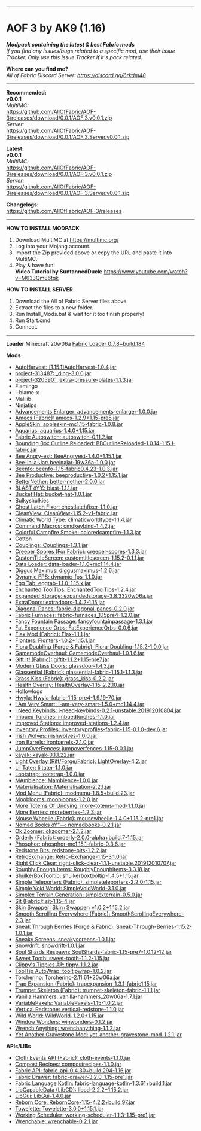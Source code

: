 ----------------------------------------------------------------------------------------------------------------------------------------
# AOF 3 by AK9 (1.16)
***Modpack containing the latest &amp; best Fabric mods***  
*If you find any issues/bugs related to a specific mod, use their Issue Tracker. Only use this Issue Tracker if it's pack related.* 

**Where can you find me?**  
*All of Fabric Discord Server: https://discord.gg/6rkdm48*	


----------------------------------------------------------------------------------------------------------------------------------------
**Recommended:**  
**v0.0.1**  
*MultiMC:*  
https://github.com/AllOfFabric/AOF-3/releases/download/0.0.1/AOF.3.v0.0.1.zip  
*Server:*  
https://github.com/AllOfFabric/AOF-3/releases/download/0.0.1/AOF.3.Server.v0.0.1.zip  
  
  
**Latest:**  
**v0.0.1**  
*MultiMC:*  
https://github.com/AllOfFabric/AOF-3/releases/download/0.0.1/AOF.3.v0.0.1.zip  
*Server:*  
https://github.com/AllOfFabric/AOF-3/releases/download/0.0.1/AOF.3.Server.v0.0.1.zip  

**Changelogs:**  
https://github.com/AllOfFabric/AOF-3/releases	

----------------------------------------------------------------------------------------------------------------------------------------

**HOW TO INSTALL MODPACK**	
1. Download MultiMC at https://multimc.org/	
2. Log into your Mojang account.	
3. Import the Zip provided above or copy the URL and paste it into MultiMC.	
4. Play & have fun!  
**Video Tutorial by SuntannedDuck:**
https://www.youtube.com/watch?v=M633Qm86tqk	

**HOW TO INSTALL SERVER**	
1. Download the All of Fabric Server files above.	
2. Extract the files to a new folder.	
3. Run Install_Mods.bat & wait for it too finish properly!
4. Run Start.cmd
5. Connect.

----------------------------------------------------------------------------------------------------------------------------------------

**Loader**
Minecraft 20w06a
[Fabric Loader 0.7.8+build.184](https://fabricmc.net)

**Mods**
- [AutoHarvest: [1.15.1]AutoHarvest-1.0.4.jar](https://www.curseforge.com/minecraft/mc-mods/autoharvest)
- [project-313487: _ding-3.0.0.jar](https://www.curseforge.com/minecraft/mc-mods/project-313487)
- [project-320590: _extra-pressure-plates-1.1.3.jar](https://www.curseforge.com/minecraft/mc-mods/project-320590)
- Flamingo
- I-blame-x
- Malilib
- Ninjatips
- [Advancements Enlarger: advancements-enlarger-1.0.0.jar](https://www.curseforge.com/minecraft/mc-mods/advancements-enlarger)
- [Amecs (Fabric): amecs-1.2.9+1.15-pre5.jar](https://www.curseforge.com/minecraft/mc-mods/amecs)
- [AppleSkin: appleskin-mc1.15-fabric-1.0.8.jar](https://www.curseforge.com/minecraft/mc-mods/appleskin)
- [Aquarius: aquarius-1.4.0+1.15.jar](https://www.curseforge.com/minecraft/mc-mods/aquarius)
- [Fabric Autoswitch: autoswitch-0.11.2.jar](https://www.curseforge.com/minecraft/mc-mods/fabric-autoswitch)
- [Bounding Box Outline Reloaded: BBOutlineReloaded-1.0.14-1.15.1-fabric.jar](https://www.curseforge.com/minecraft/mc-mods/bounding-box-outline-reloaded)
- [Bee Angry-est: BeeAngryest-1.4.0+1.15.1.jar](https://www.curseforge.com/minecraft/mc-mods/bee-angry-est)
- [Bee-in-a-Jar: beeinajar-19w36a-1.0.0.jar](https://www.curseforge.com/minecraft/mc-mods/bee-in-a-jar)
- [Beenfo: beenfo-1.15-fabric0.4.23-1.0.3.jar](https://www.curseforge.com/minecraft/mc-mods/beenfo)
- [Bee Productive: beeproductive-1.0.2+1.15.1.jar](https://www.curseforge.com/minecraft/mc-mods/bee-productive)
- [BetterNether: better-nether-2.0.0.jar](https://www.curseforge.com/minecraft/mc-mods/betternether)
- [BLAST ðŸ’£: blast-1.1.1.jar](https://www.curseforge.com/minecraft/mc-mods/blast)
- [Bucket Hat: bucket-hat-1.0.1.jar](https://www.curseforge.com/minecraft/mc-mods/bucket-hat)
- Bulkyshulkies
- [Chest Latch Fixer: chestlatchfixer-1.1.0.jar](https://www.curseforge.com/minecraft/mc-mods/chest-latch-fixer)
- [CleanView: CleanView-1.15.2-v1-fabric.jar](https://www.curseforge.com/minecraft/mc-mods/cleanview)
- [Climatic World Type: climaticworldtype-1.1.4.jar](https://www.curseforge.com/minecraft/mc-mods/climatic-world-type)
- [Command Macros: cmdkeybind-1.4.2.jar](https://www.curseforge.com/minecraft/mc-mods/command-macros)
- [Colorful Campfire Smoke: coloredcampfire-1.1.3.jar](https://www.curseforge.com/minecraft/mc-mods/colorful-campfire-smoke)
- Cotton
- [Couplings: Couplings-1.3.1.jar](https://www.curseforge.com/minecraft/mc-mods/couplings)
- [Creeper Spores (For Fabric): creeper-spores-1.3.3.jar](https://www.curseforge.com/minecraft/mc-mods/creeper-spores)
- [CustomTitleScreen: customtitlescreen-1.15.2-0.1.1.jar](https://www.curseforge.com/minecraft/mc-mods/customtitlescreen)
- [Data Loader: data-loader-1.1.0+mc1.14.4.jar](https://www.curseforge.com/minecraft/mc-mods/data-loader)
- [Diggus Maximus: diggusmaximus-1.2.6.jar](https://www.curseforge.com/minecraft/mc-mods/diggus-maximus)
- [Dynamic FPS: dynamic-fps-1.1.0.jar](https://www.curseforge.com/minecraft/mc-mods/dynamic-fps)
- [Egg Tab: eggtab-1.1.0-1.15.x.jar](https://www.curseforge.com/minecraft/mc-mods/eggtab)
- [Enchanted ToolTips: EnchantedToolTips-1.2.4.jar](https://www.curseforge.com/minecraft/mc-mods/enchanted-tooltips)
- [Expanded Storage: expandedstorage-3.8.3320w06a.jar](https://www.curseforge.com/minecraft/mc-mods/expanded-storage)
- [ExtraDoors: extradoors-1.4.2-1.15.jar](https://www.curseforge.com/minecraft/mc-mods/extradoors)
- [Diagonal Panes: fabric-diagonal-panes-0.2.0.jar](https://www.curseforge.com/minecraft/mc-mods/diagonal-panes)
- [Fabric Furnaces: fabric-furnaces_1.15pre4-1.2.0.jar](https://www.curseforge.com/minecraft/mc-mods/fabric-furnaces)
- [Fancy Fountain Passage: fancyfountainpassage-1.3.1.jar](https://www.curseforge.com/minecraft/mc-mods/fancy-fountain-passage)
- [Fat Experience Orbs: FatExperienceOrbs-0.0.6.jar](https://www.curseforge.com/minecraft/mc-mods/fat-experience-orbs)
- [Flax Mod (Fabric): Flax-1.1.1.jar](https://www.curseforge.com/minecraft/mc-mods/flax-mod-fabric)
- [Flonters: Flonters-1.0.2+1.15.1.jar](https://www.curseforge.com/minecraft/mc-mods/flonters)
- [Flora Doubling (Forge & Fabric): Flora-Doubling-1.15.2-1.0.0.jar](https://www.curseforge.com/minecraft/mc-mods/flora-doubling)
- [GamemodeOverhaul: GamemodeOverhaul-1.0.1.6.jar](https://www.curseforge.com/minecraft/mc-mods/gamemodeoverhaul)
- [Gift It! (Fabric): giftit-1.1.2+1.15-pre7.jar](https://www.curseforge.com/minecraft/mc-mods/gift-it)
- [Modern Glass Doors: glassdoor-1.4.3.jar](https://www.curseforge.com/minecraft/mc-mods/modern-glass-doors)
- [Glassential (Fabric): glassential-fabric-1.15.1-1.1.3.jar](https://www.curseforge.com/minecraft/mc-mods/glassential-fabric)
- [Grass Kiss (Fabric): grass_kiss-0.2.2.jar](https://www.curseforge.com/minecraft/mc-mods/grass-kiss)
- [Health Overlay: HealthOverlay-1.15-2.2.10.jar](https://www.curseforge.com/minecraft/mc-mods/health-overlay)
- Hollowlogs
- [Hwyla: Hwyla-fabric-1.15-pre4-1.9.19-70.jar](https://www.curseforge.com/minecraft/mc-mods/hwyla)
- [I Am Very Smart: i-am-very-smart-1.5.0+mc1.14.4.jar](https://www.curseforge.com/minecraft/mc-mods/i-am-very-smart)
- [I Need Keybinds: i-need-keybinds-0.2.1-unstable.201912010804.jar](https://www.curseforge.com/minecraft/mc-mods/i-need-keybinds)
- [Imbued Torches: imbuedtorches-1.1.0.jar](https://www.curseforge.com/minecraft/mc-mods/imbued-torches)
- [Improved Stations: improved-stations-1.2.4.jar](https://www.curseforge.com/minecraft/mc-mods/improved-stations)
- [Inventory Profiles: inventoryprofiles-fabric-1.15-0.1.0-dev.6.jar](https://www.curseforge.com/minecraft/mc-mods/inventory-profiles)
- [Irish Wolves: irishwolves-1.0.0.jar](https://www.curseforge.com/minecraft/mc-mods/irish-wolves)
- [Iron Barrels: ironbarrels-2.1.0.jar](https://www.curseforge.com/minecraft/mc-mods/iron-barrels)
- [JumpOverFences: jumpoverfences-1.15-0.0.1.jar](https://www.curseforge.com/minecraft/mc-mods/jumpoverfences)
- [kayak: kayak-0.1.1.22.jar](https://www.curseforge.com/minecraft/mc-mods/kayak)
- [Light Overlay (Rift/Forge/Fabric): LightOverlay-4.2.jar](https://www.curseforge.com/minecraft/mc-mods/light-overlay)
- [Lil Tater: liltater-1.1.0.jar](https://www.curseforge.com/minecraft/mc-mods/lil-tater)
- [Lootstrap: lootstrap-1.0.0.jar](https://www.curseforge.com/minecraft/mc-mods/lootstrap)
- [MAmbience: Mambience-1.0.0.jar](https://www.curseforge.com/minecraft/mc-mods/mambience)
- [Materialisation: Materialisation-2.2.1.jar](https://www.curseforge.com/minecraft/mc-mods/materialisation)
- [Mod Menu (Fabric): modmenu-1.8.5+build.23.jar](https://www.curseforge.com/minecraft/mc-mods/modmenu)
- [Mooblooms: mooblooms-1.2.0.jar](https://www.curseforge.com/minecraft/mc-mods/mooblooms)
- [More Totems Of Undying: more-totems-mod-1.1.0.jar](https://www.curseforge.com/minecraft/mc-mods/more-totems-of-undying)
- [More Berries: moreberries-1.2.3.jar](https://www.curseforge.com/minecraft/mc-mods/more-berries)
- [Mouse Wheelie (Fabric): mousewheelie-1.4.0+1.15.2-pre1.jar](https://www.curseforge.com/minecraft/mc-mods/mouse-wheelie)
- [Nomad Books ðŸ“—: nomadbooks-0.2.1.jar](https://www.curseforge.com/minecraft/mc-mods/nomadbooks)
- [Ok Zoomer: okzoomer-2.1.2.jar](https://www.curseforge.com/minecraft/mc-mods/ok-zoomer)
- [Orderly (Fabric): orderly-2.0.0-alpha+build.7-1.15.jar](https://www.curseforge.com/minecraft/mc-mods/orderly)
- [Phosphor: phosphor-mc1.15.1-fabric-0.3.6.jar](https://www.curseforge.com/minecraft/mc-mods/phosphor)
- [Redstone Bits: redstone-bits-1.2.2.jar](https://www.curseforge.com/minecraft/mc-mods/redstone-bits)
- [RetroExchange: Retro-Exchange-1.15-3.1.0.jar](https://www.curseforge.com/minecraft/mc-mods/retroexchange)
- [Right Click Clear: right-click-clear-1.1.1-unstable.201912010707.jar](https://www.curseforge.com/minecraft/mc-mods/right-click-clear)
- [Roughly Enough Items: RoughlyEnoughItems-3.3.18.jar](https://www.curseforge.com/minecraft/mc-mods/roughly-enough-items)
- [ShulkerBoxTooltip: shulkerboxtooltip-1.4.5+1.15.jar](https://www.curseforge.com/minecraft/mc-mods/shulkerboxtooltip)
- [Simple Teleporters (Fabric): simpleteleporters-2.2.0-1.15.jar](https://www.curseforge.com/minecraft/mc-mods/simple-teleporters-fabric)
- [Simple Void World: SimpleVoidWorld-3.1.0.jar](https://www.curseforge.com/minecraft/mc-mods/simple-void-world)
- [Simplex Terrain Generation: simplexterrain-0.5.0.jar](https://www.curseforge.com/minecraft/mc-mods/simplex-terrain-generation)
- [Sit (Fabric): sit-1.15-4.jar](https://www.curseforge.com/minecraft/mc-mods/sit-fabric)
- [Skin Swapper: Skin+Swapper+v1.0.2+1.15.2.jar](https://www.curseforge.com/minecraft/mc-mods/skin-swapper)
- [Smooth Scrolling Everywhere (Fabric): SmoothScrollingEverywhere-2.3.jar](https://www.curseforge.com/minecraft/mc-mods/smooth-scrolling-everywhere-fabric)
- [Sneak Through Berries (Forge & Fabric): Sneak-Through-Berries-1.15.2-1.0.1.jar](https://www.curseforge.com/minecraft/mc-mods/sneakthroughberries)
- [Sneaky Screens: sneakyscreens-1.0.1.jar](https://www.curseforge.com/minecraft/mc-mods/sneaky-screens)
- [Snowdrift: snowdrift-1.0.1.jar](https://www.curseforge.com/minecraft/mc-mods/snowdrift)
- [Soul Shards Respawn: SoulShards-fabric-1.15-pre7-1.0.12-12.jar](https://www.curseforge.com/minecraft/mc-mods/soul-shards-respawn)
- [Sweet Tooth: sweet-tooth-1.1.2-1.15.jar](https://www.curseforge.com/minecraft/mc-mods/sweet-tooth)
- [Clippy's Tippies Â®: tippy-1.1.2.jar](https://www.curseforge.com/minecraft/mc-mods/clippys-tippies)
- [ToolTip AutoWrap: tooltipwrap-1.0.2.jar](https://www.curseforge.com/minecraft/mc-mods/tooltip-autowrap)
- [Torcherino: Torcherino-2.11.61+20w06a.jar](https://www.curseforge.com/minecraft/mc-mods/torcherino)
- [Trap Expansion  (Fabric): trapexpansion-1.3.1-fabric1.15.jar](https://www.curseforge.com/minecraft/mc-mods/trap-expansion-fabric)
- [Trumpet Skeleton (Fabric): trumpet-skeleton-fabric-1.1.1.jar](https://www.curseforge.com/minecraft/mc-mods/trumpet-skeleton-fabric)
- [Vanilla Hammers: vanilla-hammers_20w06a-1.7.1.jar](https://www.curseforge.com/minecraft/mc-mods/vanilla-hammers)
- [VariablePaxels: VariablePaxels-1.15-1.0.2.jar](https://www.curseforge.com/minecraft/mc-mods/variablepaxels)
- [Vertical Redstone: vertical-redstone-1.1.0.jar](https://www.curseforge.com/minecraft/mc-mods/vertical-redstone)
- [Wild World: WildWorld-1.2.0+1.15.jar](https://www.curseforge.com/minecraft/mc-mods/wild-world)
- [Window Wonders: winwonders-0.1.2.jar](https://www.curseforge.com/minecraft/mc-mods/winwonders)
- [Wrench Anything: wrenchanything-1.1.2.jar](https://www.curseforge.com/minecraft/mc-mods/wrench-anything)
- [Yet Another Gravestone Mod: yet-another-gravestone-mod-1.2.1.jar](https://www.curseforge.com/minecraft/mc-mods/yet-another-gravestone-mod)

**APIs/LIBs**
- [Cloth Events API (Fabric): cloth-events-1.1.0.jar](https://www.curseforge.com/minecraft/mc-mods/cloth)
- [Compost Recipes: compostrecipes-1.1.0.jar](https://www.curseforge.com/minecraft/mc-mods/compost-recipes)
- [Fabric API: fabric-api-0.4.30+build.294-1.16.jar](https://www.curseforge.com/minecraft/mc-mods/fabric-api)
- [Fabric Drawer: fabric-drawer-3.2.0-1.15-pre1.jar](https://www.curseforge.com/minecraft/mc-mods/fabric-drawer)
- [Fabric Language Kotlin: fabric-language-kotlin-1.3.61+build.1.jar](https://www.curseforge.com/minecraft/mc-mods/fabric-language-kotlin)
- [LibCapableData (LibCD): libcd-2.2.2+1.15.2.jar](https://www.curseforge.com/minecraft/mc-mods/libcd)
- [LibGui: LibGui-1.4.0.jar](https://www.curseforge.com/minecraft/mc-mods/libgui)
- [Reborn Core: RebornCore-1.15-4.2.2+build.97.jar](https://www.curseforge.com/minecraft/mc-mods/reborncore)
- [Towelette: Towelette-3.0.0+1.15.1.jar](https://www.curseforge.com/minecraft/mc-mods/towelette)
- [Working Scheduler: working-scheduler-1.1.3-1.15-pre1.jar](https://www.curseforge.com/minecraft/mc-mods/working-scheduler)
- [Wrenchable: wrenchable-0.2.1.jar](https://www.curseforge.com/minecraft/mc-mods/wrenchable)
